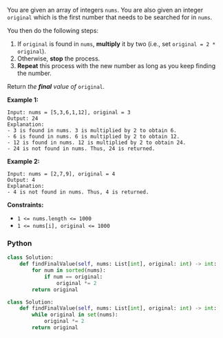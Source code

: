 You are given an array of integers  `nums`. You are also given an integer  `original`  which is the first number that needs to be searched for in  `nums`.

You then do the following steps:

1.  If  `original`  is found in  `nums`,  **multiply**  it by two (i.e., set  `original = 2 * original`).
2.  Otherwise,  **stop**  the process.
3.  **Repeat**  this process with the new number as long as you keep finding the number.

Return  _the  **final**  value of_ `original`.

**Example 1:**
```
Input: nums = [5,3,6,1,12], original = 3
Output: 24
Explanation: 
- 3 is found in nums. 3 is multiplied by 2 to obtain 6.
- 6 is found in nums. 6 is multiplied by 2 to obtain 12.
- 12 is found in nums. 12 is multiplied by 2 to obtain 24.
- 24 is not found in nums. Thus, 24 is returned.
```


**Example 2:**
```
Input: nums = [2,7,9], original = 4
Output: 4
Explanation:
- 4 is not found in nums. Thus, 4 is returned.
```

**Constraints:**

-   `1 <= nums.length <= 1000`
-   `1 <= nums[i], original <= 1000`



### Python
```python
class Solution:
    def findFinalValue(self, nums: List[int], original: int) -> int:
        for num in sorted(nums):
            if num == original:
                original *= 2
        return original
```

```python
class Solution:
    def findFinalValue(self, nums: List[int], original: int) -> int:
        while original in set(nums):
            original *= 2
        return original
```